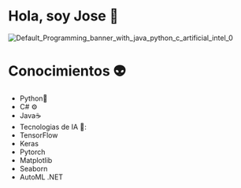 # Hola, soy Jose 👻

![Default_Programming_banner_with_java_python_c_artificial_intel_0](https://github.com/JosePujanteDev/JosePujanteDev/assets/152014280/4a4d41aa-eee0-4ab5-9a1a-ba10ebca015c)

# Conocimientos 👽

- Python🐍
- C# ⚙️
- Java☕
- Tecnologias de IA 🤖:
 - TensorFlow
 - Keras
 - Pytorch
 - Matplotlib
 - Seaborn
 - AutoML .NET
